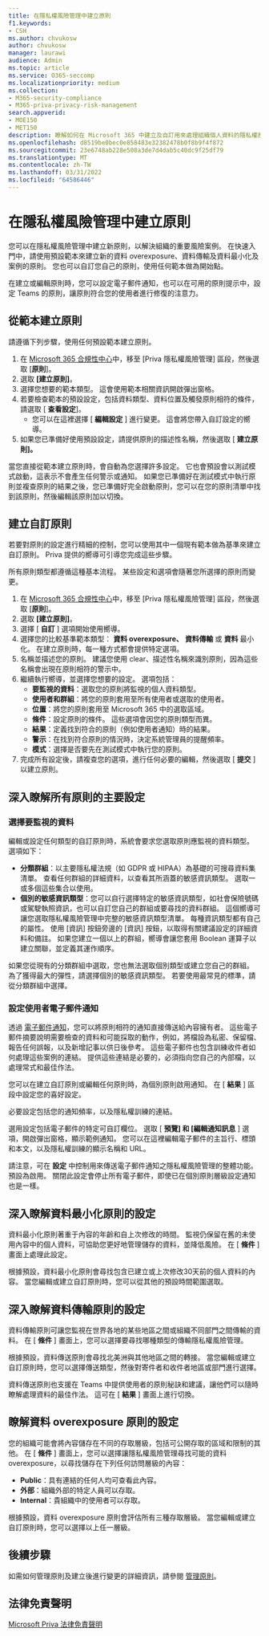 ```yaml
---
title: 在隱私權風險管理中建立原則
f1.keywords:
- CSH
ms.author: chvukosw
author: chvukosw
manager: laurawi
audience: Admin
ms.topic: article
ms.service: O365-seccomp
ms.localizationpriority: medium
ms.collection:
- M365-security-compliance
- M365-priva-privacy-risk-management
search.appverid:
- MOE150
- MET150
description: 瞭解如何在 Microsoft 365 中建立及自訂用來處理組織個人資料的隱私權原則。
ms.openlocfilehash: d8519be0bec0e858483e32382478b0f8b9f4f872
ms.sourcegitcommit: 23e6748ab228e508a3de7d4dab5c40dc9f25df79
ms.translationtype: MT
ms.contentlocale: zh-TW
ms.lasthandoff: 03/31/2022
ms.locfileid: "64586446"
---
```

# <a name="create-policies-in-privacy-risk-management"></a>在隱私權風險管理中建立原則

您可以在隱私權風險管理中建立新原則，以解決組織的重要風險案例。 在快速入門中，請使用預設範本來建立新的資料 overexposure、資料傳輸及資料最小化及案例的原則。 您也可以自訂您自己的原則，使用任何範本做為開始點。

在建立或編輯原則時，您可以設定電子郵件通知，也可以在可用的原則提示中，設定 Teams 的原則，讓原則符合您的使用者進行修復的注意力。

## <a name="create-a-policy-from-a-template"></a>從範本建立原則

請遵循下列步驟，使用任何預設範本建立原則。

1. 在 [Microsoft 365 合規性中心](https://compliance.microsoft.com/)中，移至 [Priva 隱私權風險管理] 區段，然後選取 [**原則**]。
1. 選取 **[建立原則]**。
1. 選擇您想要的範本類型。 這會使用範本相關資訊開啟彈出窗格。
1. 若要檢查範本的預設設定，包括資料類型、資料位置及觸發原則相符的條件，請選取 [ **查看設定**]。
     - 您可以在這裡選擇 [ **編輯設定** ] 進行變更。 這會將您帶入自訂設定的嚮導。
1. 如果您已準備好使用預設設定，請提供原則的描述性名稱，然後選取 [ **建立原則]。**

當您直接從範本建立原則時，會自動為您選擇許多設定。 它也會預設會以測試模式啟動，這表示不會產生任何警示或通知。 如果您已準備好在測試模式中執行原則並複查原則的結果之後，您已準備好完全啟動原則，您可以在您的原則清單中找到該原則，然後編輯該原則加以切換。

## <a name="create-a-custom-policy"></a>建立自訂原則

若要對原則的設定進行精細的控制，您可以使用其中一個現有範本做為基準來建立自訂原則。 Priva 提供的嚮導可引導您完成這些步驟。

所有原則類型都遵循這種基本流程。 某些設定和選項會隨著您所選擇的原則而變更。

1. 在 [Microsoft 365 合規性中心](https://compliance.microsoft.com/)中，移至 [Priva 隱私權風險管理] 區段，然後選取 [**原則**]。
1. 選取 **[建立原則]**。
1. 選擇 [ **自訂** ] 選項開始使用嚮導。
1. 選擇您的比較基準範本類型： **資料 overexposure、** **資料傳輸** 或 **資料** 最小化。 在建立原則時，每一種方式都會提供特定選項。
1. 名稱並描述您的原則。 建議您使用 clear、描述性名稱來識別原則，因為這些名稱會出現在原則相符的警示中。
1. 繼續執行嚮導，並選擇您想要的設定。 選項包括：
    - **要監視的資料**：選取您的原則將監視的個人資料類型。
    - **使用者和群組**：將您的原則套用至所有使用者或選取的使用者。
    - **位置**：將您的原則套用至 Microsoft 365 中的選取區域。
    - **條件**：設定原則的條件。 這些選項會因您的原則類型而異。
    - **結果**：定義找到符合的原則（例如使用者通知）時的結果。
    - **警示**：在找到符合原則的情況時，決定系統管理員的提醒頻率。
    - **模式**：選擇是否要先在測試模式中執行您的原則。
1. 完成所有設定後，請複查您的選項，進行任何必要的編輯，然後選取 [ **提交** ] 以建立原則。

## <a name="learn-about-key-settings-for-all-policies"></a>深入瞭解所有原則的主要設定

### <a name="choose-data-to-monitor"></a>選擇要監視的資料

編輯或設定任何類型的自訂原則時，系統會要求您選取原則應監視的資料類型。 選項如下：

- **分類群組**：以主要隱私權法規（如 GDPR 或 HIPAA）為基礎的可搜尋資料集清單。 查看任何群組的詳細資料，以查看其所涵蓋的敏感資訊類型。 選取一或多個這些集合以使用。
- **個別的敏感資訊類型**：您可以自行選擇特定的敏感資訊類型，如社會保險號碼或駕駛執照資訊，也可以自訂您自己的群組或要尋找的資料群組。 這個嚮導可讓您選取隱私權風險管理中完整的敏感資訊類型清單。 每種資訊類型都有自己的屬性。 使用 [資訊] 按鈕旁邊的 [資訊] 按鈕，以取得有關建議設定的詳細資料和備註。 如果您建立一個以上的群組，嚮導會讓您套用 Boolean 運算子以建立關聯，並定義其運作順序。

如果您從現有的分類群組中選取，您也無法選取個別類型或建立您自己的群組。 為了獲得最大的彈性，請選擇個別的敏感資訊類型。 若要使用最常見的標準，請從分類群組中選擇。

### <a name="set-user-email-notifications"></a>設定使用者電子郵件通知

透過 [電子郵件通知](risk-management-notifications.md)，您可以將原則相符的通知直接傳送給內容擁有者。 這些電子郵件摘要說明需要檢查的資料和可能採取的動作，例如，將檔設為私密、保留檔、報告任何誤報，以及新增記事以供日後參考。 這些電子郵件也包含訓練收件者如何處理這些案例的連結。 提供這些連結是必要的，必須指向您自己的內部檔，以處理常式和最佳作法。

您可以在建立自訂原則或編輯任何原則時，為個別原則啟用通知。 在 [ **結果** ] 區段中設定您的喜好設定。

必要設定包括您的通知頻率，以及隱私權訓練的連結。

選用設定包括電子郵件的特定可自訂欄位。 選取 [ **預覽] 和 [編輯通知訊息** ] 選項，開啟彈出窗格，顯示範例通知。 您可以在這裡編輯電子郵件的主旨行、標頭和本文，以及隱私權訓練的顯示名稱和 URL。

請注意，可在 **設定** 中控制用來傳送電子郵件通知之隱私權風險管理的整體功能。 預設為啟用。 關閉此設定會停止所有電子郵件，即使已在個別原則層級設定通知也是一樣。

## <a name="learn-about-settings-for-data-minimization-policies"></a>深入瞭解資料最小化原則的設定

資料最小化原則著重于內容的年齡和自上次修改的時間。 監視仍保留在舊的未使用內容中的個人資料，可協助您更好地管理儲存的資料，並降低風險。 在 [ **條件** ] 畫面上處理此設定。

根據預設，資料最小化原則會尋找包含已建立或上次修改30天前的個人資料的內容。 當您編輯或建立自訂原則時，您可以從其他的預設時間範圍選取。

## <a name="learn-about-settings-for-data-transfer-policies"></a>深入瞭解資料傳輸原則的設定

資料傳輸原則可讓您監視在世界各地的某些地區之間或組織不同部門之間傳輸的資料。 在 [ **條件** ] 畫面上，您可以選擇要尋找哪種類型的傳輸隱私權風險管理。

根據預設，資料傳送原則會尋找北美洲與其他地區之間的轉接。 當您編輯或建立自訂原則時，您可以選擇傳送類型，然後對寄件者和收件者地區或部門進行選擇。

資料傳送原則也支援在 Teams 中提供使用者的原則秘訣和建議，讓他們可以隨時瞭解處理資料的最佳作法。 這可在 [ **結果** ] 畫面上進行切換。

## <a name="learn-about-settings-for-data-overexposure-policies"></a>瞭解資料 overexposure 原則的設定

您的組織可能會將內容儲存在不同的存取層級，包括可公開存取的區域和限制的其他。 在 [ **條件** ] 畫面上，您可以選擇讓隱私權風險管理尋找可能的資料 overexposure，以尋找儲存在下列任何訪問層級的內容：

- **Public**：具有連結的任何人均可查看此內容。
- **外部**：組織外部的特定人員可以存取。
- **Internal**：貴組織中的使用者可以存取。

根據預設，資料 overexposure 原則會評估所有三種存取層級。 當您編輯或建立自訂原則時，您可以選擇以上任一層級。

## <a name="next-steps"></a>後續步驟

如需如何管理原則及建立後進行變更的詳細資訊，請參閱 [管理原則](risk-management-policies-manage.md)。

## <a name="legal-disclaimer"></a>法律免責聲明

[Microsoft Priva 法律免責聲明](priva-disclaimer.md)
